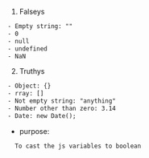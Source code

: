 1. Falseys

```html
- Empty string: ""
- 0
- null
- undefined
- NaN
```


2. Truthys

```html
- Object: {}
- rray: []
- Not empty string: "anything"
- Number other than zero: 3.14
- Date: new Date();
```


- purpose:

```html
  To cast the js variables to boolean
```